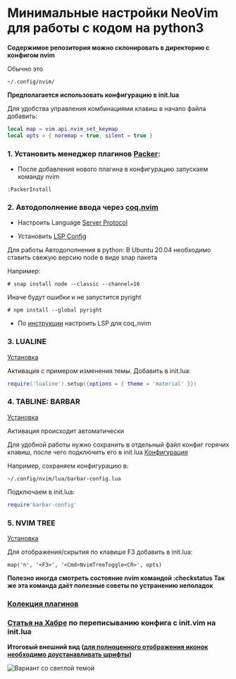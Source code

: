 # Минимальные настройки NeoVim для работы с кодом на python3

**Содержимое репозитория можно склонировать в директорию с конфигом nvim**

Обычно это
```
~/.config/nvim/
```

**Предполагается использовать конфигурацию в init.lua**

Для удобства управления комбинациями клавиш в начало файла добавить:
```lua
local map = vim.api.nvim_set_keymap
local opts = { noremap = true, silent = true }
```

### 1. Установить менеджер плагинов [Packer](https://github.com/wbthomason/packer.nvim):

- После добавления нового плагина в конфигурацию запускаем команду nvim
```vim
:PackerInstall
```

### 2. Автодополнение ввода через [coq.nvim](https://github.com/ms-jpq/coq_nvim)

- Настроить Language [Server Protocol](https://github.com/ms-jpq/coq_nvim#lsp)

- Установить [LSP Config](https://github.com/neovim/nvim-lspconfig)

Для работы Автодополнения в python:
В Ubuntu 20.04 необходимо ставить свежую версию node в виде snap пакета

Например:
```
# snap install node --classic --channel=16
```

Иначе будут ошибки и не запустится pyright
```
# npm install --global pyright
```
- По [инструкции](https://github.com/neovim/nvim-lspconfig/wiki/Autocompletion#coq_nvim) настроить LSP для coq_nvim

### 3. LUALINE
[Установка](https://github.com/nvim-lualine/lualine.nvim#packernvim)

Активация с примером изменения темы. Добавить в init.lua:
```lua
require('lualine').setup({options = { theme = 'material' }})
```
### 4. TABLINE: BARBAR
[Установка](https://github.com/romgrk/barbar.nvim)

Активация происходит автоматически

Для удобной работы нужно сохранить в отдельный файл конфиг горячих клавиш,
после чего подключить его в init.lua
[Конфигурация](https://github.com/romgrk/barbar.nvim#lua)

Например, сохраняем конфигурацию в:
```
~/.config/nvim/lua/barbar-config.lua
```

Подключаем в init.lua:
```lua
require'barbar-config'
```

### 5. NVIM TREE
[Установка](https://github.com/kyazdani42/nvim-tree.lua)

Для отображения/скрытия по клавише F3 добавить в init.lua:
```vim
map('n', '<F3>', '<Cmd>NvimTreeToggle<CR>', opts)
```


**Полезно иногда смотреть состояние nvim командой :checkstatus
Так же эта команда даёт полезные советы по устранению неполадок**

### [Колекция плагинов](https://github.com/rockerBOO/awesome-neovim)

### [Статья на Хабре](https://habr.com/ru/post/586808/) по переписыванию конфига с init.vim на init.lua

**Итоговый внешний вид ([для полноценного отображения иконок необходимо доустанавливать шрифты](https://github.com/kyazdani42/nvim-web-devicons))**

![Вариант со светлой темой](https://user-images.githubusercontent.com/81958676/176488041-f32970e6-16fe-4a98-9d37-9e4c1a14213e.png)
